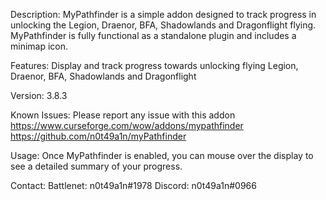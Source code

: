 Description:
    MyPathfinder is a simple addon designed to track progress in unlocking the Legion, Draenor, BFA, Shadowlands and Dragonflight flying.
    MyPathfinder is fully functional as a standalone plugin and includes a minimap icon.

Features:
    Display and track progress towards unlocking flying Legion, Draenor, BFA, Shadowlands and Dragonflight

Version: 
    3.8.3
    
Known Issues:
    Please report any issue with this addon
    https://www.curseforge.com/wow/addons/mypathfinder
    https://github.com/n0t49a1n/myPathfinder

Usage:
    Once MyPathfinder is enabled, you can mouse over the display to see a detailed summary of your progress.

Contact:
    Battlenet: n0t49a1n#1978
    Discord: n0t49a1n#0966
